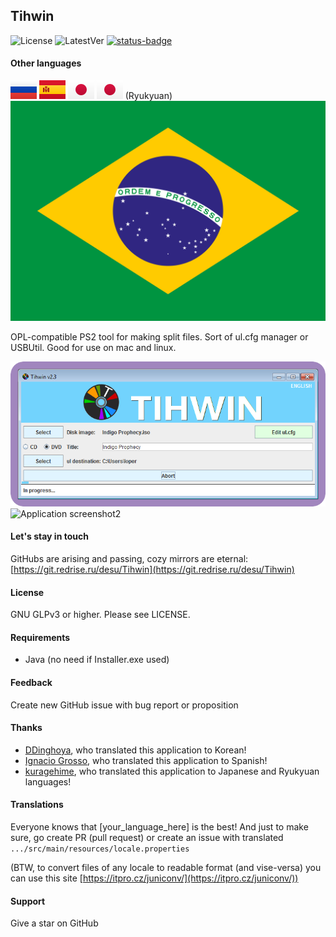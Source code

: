 ## Tihwin

![License](https://img.shields.io/badge/License-GPLv3-blue.svg) ![LatestVer](https://img.shields.io/github/release/developersu/Tihwin.svg) [![status-badge](https://ci.redrise.ru/api/badges/6/status.svg)](https://ci.redrise.ru/repos/6)

#### Other languages

[![Russian](flag/ru-flag.svg)](README_RU.md)
[![Spanish](flag/es-flag.svg)](README_ES.md)
[![Japanese](flag/jp-flag.svg)](README_JP.md)
[![Ryukyuan](flag/jp-flag.svg)](README_RYU.md) (Ryukyuan)
[![Português](flag/br-flag.svg)](README_PT_BR.md)

OPL-compatible PS2 tool for making split files. Sort of ul.cfg manager or USBUtil. Good for use on mac and linux.

![Application screenshot1](screenshots/1.png)
![Application screenshot2](screenshots/2.png)

#### Let's stay in touch

GitHubs are arising and passing, cozy mirrors are eternal: [https://git.redrise.ru/desu/Tihwin](https://git.redrise.ru/desu/Tihwin)

#### License

GNU GLPv3 or higher. Please see LICENSE.

#### Requirements

* Java (no need if Installer.exe used)

#### Feedback

Create new GitHub issue with bug report or proposition

#### Thanks

* [DDinghoya](https://github.com/DDinghoya), who translated this application to Korean!
* [Ignacio Grosso](https://github.com/blckbearx), who translated this application to Spanish!
* [kuragehime](https://github.com/kuragehimekurara1), who translated this application to Japanese and Ryukyuan languages!

#### Translations

Everyone knows that \[your\_language\_here] is the best! And just to make sure, go create PR (pull request) or create an issue with translated `.../src/main/resources/locale.properties`

(BTW, to convert files of any locale to readable format (and vise-versa) you can use this site [https://itpro.cz/juniconv/](https://itpro.cz/juniconv/))

#### Support

Give a star on GitHub

